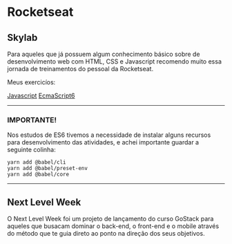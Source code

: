 # Rocketseat

## Skylab

Para aqueles que já possuem algum conhecimento básico sobre de desenvolvimento web com HTML, CSS e Javascript recomendo muito essa jornada de treinamentos do pessoal da Rocketseat.

Meus exercicíos:

[Javascript](https://andersonbraz.github.io/RocketSeat/Skylab/Javascript/)
[EcmaScript6](https://andersonbraz.github.io/RocketSeat/Skylab/ES6/)

---

### IMPORTANTE!

Nos estudos de ES6 tivemos a necessidade de instalar alguns recursos para desenvolvimento das atividades, e achei importante guardar a seguinte colinha:

```shell
yarn add @babel/cli
yarn add @babel/preset-env
yarn add @babel/core
```

---

## Next Level Week

O Next Level Week foi um projeto de lançamento do curso GoStack para aqueles que busacam dominar o back-end, o front-end e o mobile através do método que te guia direto ao ponto na direção dos seus objetivos.